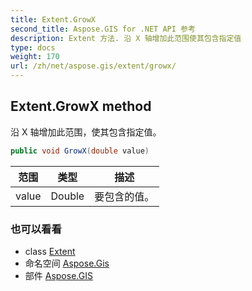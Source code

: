 ```yaml
---
title: Extent.GrowX
second_title: Aspose.GIS for .NET API 参考
description: Extent 方法. 沿 X 轴增加此范围使其包含指定值
type: docs
weight: 170
url: /zh/net/aspose.gis/extent/growx/
---
```

## Extent.GrowX method

沿 X 轴增加此范围，使其包含指定值。

```csharp
public void GrowX(double value)
```

| 范围 | 类型 | 描述 |
| --- | --- | --- |
| value | Double | 要包含的值。 |

### 也可以看看

* class [Extent](../)
* 命名空间 [Aspose.Gis](../../extent/)
* 部件 [Aspose.GIS](../../../)


